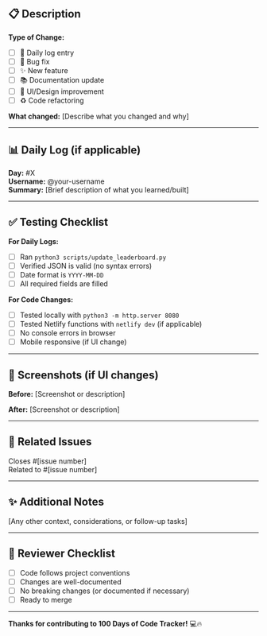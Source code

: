 ## 📋 Description

**Type of Change:**
- [ ] 📅 Daily log entry
- [ ] 🐛 Bug fix
- [ ] ✨ New feature
- [ ] 📚 Documentation update
- [ ] 🎨 UI/Design improvement
- [ ] ♻️ Code refactoring

**What changed:**
[Describe what you changed and why]

---

## 📊 Daily Log (if applicable)

**Day:** #X  
**Username:** @your-username  
**Summary:** [Brief description of what you learned/built]

---

## ✅ Testing Checklist

**For Daily Logs:**
- [ ] Ran `python3 scripts/update_leaderboard.py`
- [ ] Verified JSON is valid (no syntax errors)
- [ ] Date format is `YYYY-MM-DD`
- [ ] All required fields are filled

**For Code Changes:**
- [ ] Tested locally with `python3 -m http.server 8080`
- [ ] Tested Netlify functions with `netlify dev` (if applicable)
- [ ] No console errors in browser
- [ ] Mobile responsive (if UI change)

---

## 📸 Screenshots (if UI changes)

**Before:**
[Screenshot or description]

**After:**
[Screenshot or description]

---

## 🔗 Related Issues

Closes #[issue number]  
Related to #[issue number]

---

## ✨ Additional Notes

[Any other context, considerations, or follow-up tasks]

---

## 📝 Reviewer Checklist

- [ ] Code follows project conventions
- [ ] Changes are well-documented
- [ ] No breaking changes (or documented if necessary)
- [ ] Ready to merge

---

**Thanks for contributing to 100 Days of Code Tracker!** 💻🔥
